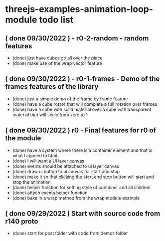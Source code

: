 # threejs-examples-animation-loop-module todo list

## ( done 09/30/2022 ) - r0-2-random - random features
* (done) just have cubes go all over the place
* (done) make use of the wrap vector feature

## ( done 09/30/2022 ) - r0-1-frames - Demo of the frames features of the library
* (done) just a simple demo of the frame by frame feature
* (done) have a cube rotate that will complate a full rotation over frames
* (done) have a cube with solid material over a cube with transparent material that will scale from zero to 1

## ( done 09/30/2022 ) r0 - Final features for r0 of the module
* (done) have a system where there is a container element and that is what I append to html
* (done) I will want a UI layer canvas
* (done) events should be attached to ui layer canvas
* (done) draw ui button to ui canvas for start and stop
* (done) make it so that clicking the start and stop button will start and stop the animation
* (done) helper function for setting style of container and all children
* (done) attach events helper function
* (done) bake in a wrap method from the wrap module example

## ( done 09/29/2022 ) Start with source code from r140 proto
* (done) start for post folder with code from demos folder